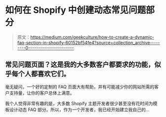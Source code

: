 # 如何在 Shopify 中创建动态常见问题部分

> 原文：<https://medium.com/geekculture/how-to-create-a-dynamic-faq-section-in-shopify-60152bf54fe4?source=collection_archive---------0----------------------->

## 常见问题页面？这是我的大多数客户都要求的功能，似乎每个人都喜欢它们。

毫无疑问，一个好的定制的 FAQ 页面大有帮助，并有可能减少你的网站所需的客户支持量，让你的客户总体上满意。

我个人觉得非常有趣的是，大多数 Shopify 主题开发者很少甚至没有花时间为模板设计动态 FAQ 部分。所以，作为一个开发者，我已经开始建立我自己的…
